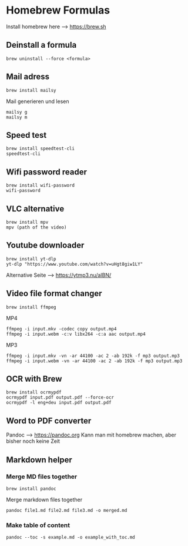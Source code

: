 # Homebrew Formulas

Install homebrew here --> https://brew.sh

## Deinstall a formula

```shell
brew uninstall --force <formula>
```

## Mail adress

```
brew install mailsy
```

Mail generieren und lesen

```
mailsy g
mailsy m
```

## Speed test

```
brew install speedtest-cli
speedtest-cli
```

## Wifi password reader

```
brew install wifi-password
wifi-password
```

## VLC alternative

```
brew install mpv
mpv (path of the video)
```

## Youtube downloader

```
brew install yt-dlp
yt-dlp "https://www.youtube.com/watch?v=uHgt8giw1LY"
```

Alternative Seite —> https://ytmp3.nu/aIBN/

## Video file format changer

```
brew install ffmpeg
```

MP4

```
ffmpeg -i input.mkv -codec copy output.mp4
ffmpeg -i input.webm -c:v libx264 -c:a aac output.mp4
```

MP3

```
ffmpeg -i input.mkv -vn -ar 44100 -ac 2 -ab 192k -f mp3 output.mp3
ffmpeg -i input.webm -vn -ar 44100 -ac 2 -ab 192k -f mp3 output.mp3
```

## OCR with Brew

```
brew install ocrmypdf
ocrmypdf input.pdf output.pdf --force-ocr
ocrmypdf -l eng+deu input.pdf output.pdf
```

## Word to PDF converter

Pandoc --> https://pandoc.org
Kann man mit homebrew machen, aber bisher noch keine Zeit

## Markdown helper

### Merge MD files together

```shell
brew install pandoc
```

Merge markdown files together

```shell
pandoc file1.md file2.md file3.md -o merged.md
```

### Make table of content

```shell
pandoc --toc -s example.md -o example_with_toc.md
```

